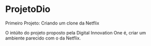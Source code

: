 # ProjetoDio
Primeiro Projeto: Criando um clone da Netflix

O intúito do projeto proposto pela Digital Innovation One é, criar um ambiente parecido com o da Netflix.
